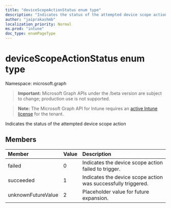 ```yaml
---
title: "deviceScopeActionStatus enum type"
description: "Indicates the status of the attempted device scope action"
author: "jaiprakashmb"
localization_priority: Normal
ms.prod: "intune"
doc_type: enumPageType
---
```


# deviceScopeActionStatus enum type

Namespace: microsoft.graph

> **Important:** Microsoft Graph APIs under the /beta version are subject to change; production use is not supported.

> **Note:** The Microsoft Graph API for Intune requires an [active Intune license](https://go.microsoft.com/fwlink/?linkid=839381) for the tenant.

Indicates the status of the attempted device scope action

## Members
|Member|Value|Description|
|:---|:---|:---|
|failed|0|Indicates the device scope action failed to trigger.|
|succeeded|1|Indicates the device scope action was successfully triggered.|
|unknownFutureValue|2|Placeholder value for future expansion.|






